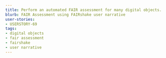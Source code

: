 ```yaml
---
title: Perform an automated FAIR assessment for many digital objects.
blurb: FAIR Assessment using FAIRshake user narrative
user-stories:
- USERSTORY-69
tags:
- digital objects
- fair assessment
- fairshake
- user narrative
---
```

